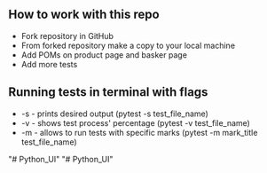                    
## How to work with this repo

- Fork repository in GitHub
- From forked repository make a copy to your local machine
- Add POMs on product page and basker page
- Add more tests

## Running tests in terminal with flags
- -s - prints desired output (pytest -s test_file_name)
- -v - shows test process' percentage (pytest -v test_file_name)
- -m - allows to run tests with specific marks (pytest -m mark_title test_file_name)


"# Python_UI" 
"# Python_UI" 

